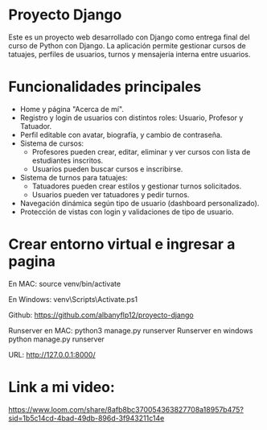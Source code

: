 # Proyecto Django

Este es un proyecto web desarrollado con Django como entrega final del curso de Python con Django. La aplicación permite gestionar cursos de tatuajes, perfiles de usuarios, turnos y mensajería interna entre usuarios.

# Funcionalidades principales

- Home y página "Acerca de mí".
- Registro y login de usuarios con distintos roles: Usuario, Profesor y Tatuador.
- Perfil editable con avatar, biografía, y cambio de contraseña.
- Sistema de cursos:
  - Profesores pueden crear, editar, eliminar y ver cursos con lista de estudiantes inscritos.
  - Usuarios pueden buscar cursos e inscribirse.
- Sistema de turnos para tatuajes:
  - Tatuadores pueden crear estilos y gestionar turnos solicitados.
  - Usuarios pueden ver tatuadores y pedir turnos.
- Navegación dinámica según tipo de usuario (dashboard personalizado).
- Protección de vistas con login y validaciones de tipo de usuario.

# Crear entorno virtual e ingresar a pagina

En MAC: source venv/bin/activate

En Windows: venv\Scripts\Activate.ps1

Github: https://github.com/albanyflp12/proyecto-django

Runserver en MAC: python3 manage.py runserver
Runserver en windows python manage.py runserver

URL: http://127.0.0.1:8000/

# Link a mi video:

https://www.loom.com/share/8afb8bc370054363827708a18957b475?sid=1b5c14cd-4bad-49db-896d-3f943211c14e
